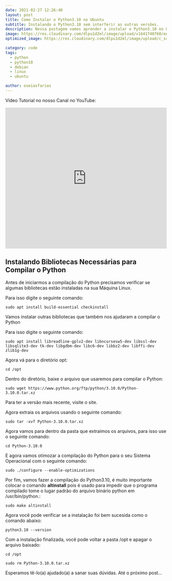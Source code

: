 ```yaml
---
date: 2021-02-27 12:26:40
layout: post
title: Como Instalar o Python3.10 no Ubuntu
subtitle: Instalando o Python3.10 sem interferir as outras versões.
description: Nessa postagem vamos aprender a instalar o Python3.10 no Ubuntu e seus Derivados.
image: https://res.cloudinary.com/dlpu1d2ml/image/upload/v1641740760/enghash/run_python3_vr5gf9.png
optimized_image: https://res.cloudinary.com/dlpu1d2ml/image/upload/c_scale,w_380/v1641740760/enghash/run_python3_vr5gf9.png

category: code
tags:
  - python
  - python10
  - debian
  - linux
  - ubuntu

author: oseiasfarias
---
```


Vídeo Tutorial no nosso Canal no YouTube:

<div class="embad">
    <iframe width="100%" height="440" src="https://www.youtube.com/embed/XACgnZ5t3DY" title="YouTube video player" frameborder="0" allow="accelerometer; autoplay; clipboard-write; encrypted-media; gyroscope; picture-in-picture" allowfullscreen></iframe>
</div>


## **Instalando Bibliotecas Necessárias para Compilar o Python**

Antes de iniciarmos a compilação do Python precisamos verificar se algumas bibliotecas estão instaladas na sua Máquina Linux.

Para isso digite o seguinte comando:

```shell
sudo apt install build-essential checkinstall
```

Vamos instalar outras bibliotecas que também nos ajudaram a compilar o Python

Para isso digite o seguinte comando:

```shell
sudo apt install libreadline-gplv2-dev libncursesw5-dev libssl-dev libsqlite3-dev tk-dev libgdbm-dev libc6-dev libbz2-dev libffi-dev zlib1g-dev
```

Agora vá para o diretório opt:

```shell
cd /opt
```

Dentro do diretório, baixe o arquivo que usaremos para compilar o Python:


```shell
sudo wget https://www.python.org/ftp/python/3.10.0/Python-3.10.0.tar.xz
```

Para ter a versão mais recente, visite o site.

Agora extraia os arquivos usando o seguinte comando:


```shell
sudo tar -xvf Python-3.10.0.tar.xz
```

Agora vamos para dentro da pasta que extraimos os arquivos, para isso use o seguinte comando:

```shell
cd Python-3.10.0
```

E agora vamos otimozar a compilação do Python para o seu Sistema Operacional com o seguinte comando:

```shell
sudo ./configure --enable-optimizations
```

Por fim, vamos fazer a compilação do Python3.10, é muito importante colocar o comando <b>altinstall</b> pois é usado para impedir que o programa compilado tome o lugar padrão do arquivo binário python em /usr/bin/python.:

```shell
sudo make altinstall
```

Agora você pode verificar se a instalação foi bem sucesida como o comando abaixo:

```shell
python3.10 --version
```

Com a instalação finalizada, você pode voltar a pasta /opt e apagar o arquivo baixado:

```shell
cd /opt
    
sudo rm Python-3.10.0.tar.xz
```

Esperamos tê-lo(a) ajudado(a) a sanar suas dúvidas. Até o próximo post…


